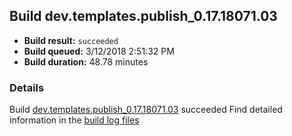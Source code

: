 ## Build dev.templates.publish_0.17.18071.03
- **Build result:** `succeeded`
- **Build queued:** 3/12/2018 2:51:32 PM
- **Build duration:** 48.78 minutes
### Details
Build [dev.templates.publish_0.17.18071.03](https://winappstudio.visualstudio.com/web/build.aspx?pcguid=a4ef43be-68ce-4195-a619-079b4d9834c2&builduri=vstfs%3a%2f%2f%2fBuild%2fBuild%2f25247) succeeded
Find detailed information in the [build log files](https://uwpctdiags.blob.core.windows.net/buildlogs/dev.templates.publish_0.17.18071.03_logs.zip)
